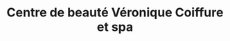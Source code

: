 ---
title: "Centre de beauté Véronique Coiffure et spa"
url: /hudson/centre-de-beaute-veronique-coiffure-et-spa/
shop: Kosmetik
---
